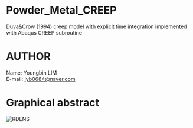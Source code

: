 # Powder_Metal_CREEP
Duva&amp;Crow (1994) creep model with explicit time integration implemented with Abaqus CREEP subroutine

# AUTHOR
Name: Youngbin LIM
<br>E-mail: lyb0684@naver.com<br>

# Graphical abstract
![RDENS](https://github.com/YB-LIM/Powder_Metal_CREEP/assets/105615106/0db26e53-02da-47e0-abe8-7a54032e7fd1)

